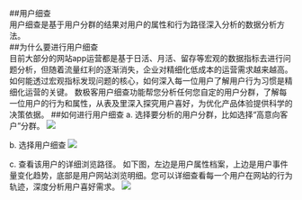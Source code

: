 ##用户细查  
用户细查是基于用户分群的结果对用户的属性和行为路径深入分析的数据分析方法。  
##为什么要进行用户细查  
目前大部分的网站app运营都是基于日活、月活、留存等宏观的数据指标去进行问题分析，但随着流量红利的逐渐消失，企业对精细化低成本的运营需求越来越高。
如何能透过宏观指标发现问题的核心，如何深入每一位用户了解用户行为习惯是精细化运营的关键。
数极客用户细查功能帮您分析任何您自定的用户分群，了解每一位用户的行为和属性，从表及里深入探究用户喜好，为优化产品体验提供科学的决策依据。
##如何进行用户细查
a.	选择要分析的用户分群，比如选择“高意向客户”分群。
![](http://www.shujike.com/docsimg/用户细查1.jpg)

b.	选择用户细查
![](http://www.shujike.com/docsimg/用户细查1.jpg)

c.	查看该用户的详细浏览路径。
如下图，左边是用户属性档案，上边是用户事件量变化趋势，底部是用户网站浏览明细。您可以详细查看每一个用户在网站的行为轨迹，深度分析用户喜好需求。
![](http://www.shujike.com/docsimg/用户细查1.jpg)
 
